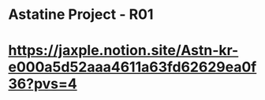 # Astatine Project - R01
# https://jaxple.notion.site/Astn-kr-e000a5d52aaa4611a63fd62629ea0f36?pvs=4
